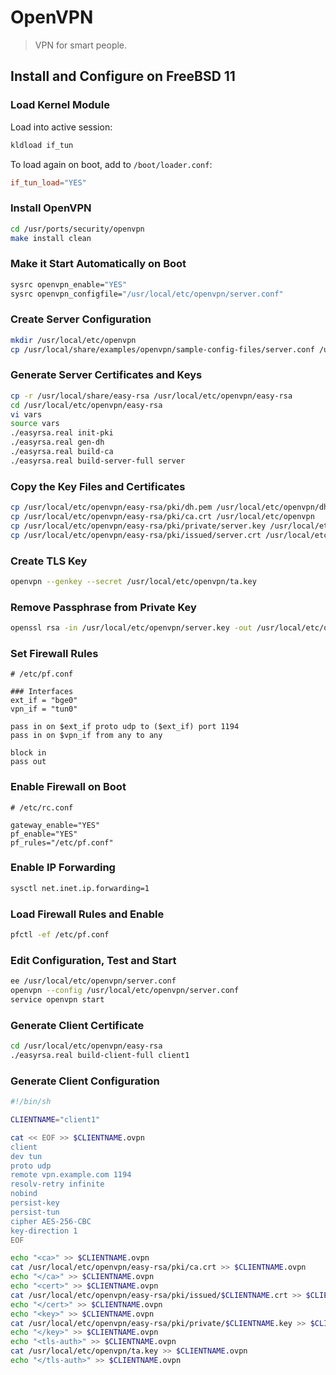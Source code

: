 # OpenVPN

> VPN for smart people.

## Install and Configure on FreeBSD 11

### Load Kernel Module

Load into active session:
```bash
kldload if_tun
```

To load again on boot, add to `/boot/loader.conf`:
```conf
if_tun_load="YES"
```

### Install OpenVPN

```bash
cd /usr/ports/security/openvpn
make install clean
```

### Make it Start Automatically on Boot

```bash
sysrc openvpn_enable="YES"
sysrc openvpn_configfile="/usr/local/etc/openvpn/server.conf"
```

### Create Server Configuration

```bash
mkdir /usr/local/etc/openvpn
cp /usr/local/share/examples/openvpn/sample-config-files/server.conf /usr/local/etc/openvpn/server.conf
```

### Generate Server Certificates and Keys

```bash
cp -r /usr/local/share/easy-rsa /usr/local/etc/openvpn/easy-rsa
cd /usr/local/etc/openvpn/easy-rsa
vi vars
source vars
./easyrsa.real init-pki
./easyrsa.real gen-dh
./easyrsa.real build-ca
./easyrsa.real build-server-full server
```

### Copy the Key Files and Certificates

```bash
cp /usr/local/etc/openvpn/easy-rsa/pki/dh.pem /usr/local/etc/openvpn/dh2048.pem
cp /usr/local/etc/openvpn/easy-rsa/pki/ca.crt /usr/local/etc/openvpn
cp /usr/local/etc/openvpn/easy-rsa/pki/private/server.key /usr/local/etc/openvpn
cp /usr/local/etc/openvpn/easy-rsa/pki/issued/server.crt /usr/local/etc/openvpn
```

### Create TLS Key

```bash
openvpn --genkey --secret /usr/local/etc/openvpn/ta.key
```

### Remove Passphrase from Private Key

```bash
openssl rsa -in /usr/local/etc/openvpn/server.key -out /usr/local/etc/openvpn/server.key
```

### Set Firewall Rules

```
# /etc/pf.conf

### Interfaces
ext_if = "bge0"
vpn_if = "tun0"

pass in on $ext_if proto udp to ($ext_if) port 1194
pass in on $vpn_if from any to any

block in
pass out
```

### Enable Firewall on Boot

```
# /etc/rc.conf

gateway_enable="YES"
pf_enable="YES"
pf_rules="/etc/pf.conf"
```

### Enable IP Forwarding

``` bash
sysctl net.inet.ip.forwarding=1
```

### Load Firewall Rules and Enable

```bash
pfctl -ef /etc/pf.conf
```

### Edit Configuration, Test and Start

```bash
ee /usr/local/etc/openvpn/server.conf
openvpn --config /usr/local/etc/openvpn/server.conf
service openvpn start
```

### Generate Client Certificate

```bash
cd /usr/local/etc/openvpn/easy-rsa
./easyrsa.real build-client-full client1
```

### Generate Client Configuration

```bash
#!/bin/sh

CLIENTNAME="client1"

cat << EOF >> $CLIENTNAME.ovpn
client
dev tun
proto udp
remote vpn.example.com 1194
resolv-retry infinite
nobind
persist-key
persist-tun
cipher AES-256-CBC
key-direction 1
EOF

echo "<ca>" >> $CLIENTNAME.ovpn
cat /usr/local/etc/openvpn/easy-rsa/pki/ca.crt >> $CLIENTNAME.ovpn
echo "</ca>" >> $CLIENTNAME.ovpn
echo "<cert>" >> $CLIENTNAME.ovpn
cat /usr/local/etc/openvpn/easy-rsa/pki/issued/$CLIENTNAME.crt >> $CLIENTNAME.ovpn
echo "</cert>" >> $CLIENTNAME.ovpn
echo "<key>" >> $CLIENTNAME.ovpn
cat /usr/local/etc/openvpn/easy-rsa/pki/private/$CLIENTNAME.key >> $CLIENTNAME.ovpn
echo "</key>" >> $CLIENTNAME.ovpn
echo "<tls-auth>" >> $CLIENTNAME.ovpn
cat /usr/local/etc/openvpn/ta.key >> $CLIENTNAME.ovpn
echo "</tls-auth>" >> $CLIENTNAME.ovpn
```
